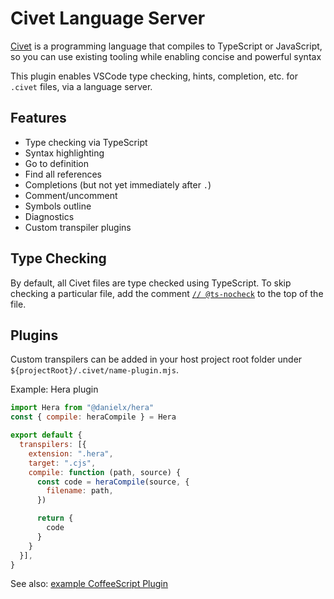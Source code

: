 # Civet Language Server

[Civet](https://civet.dev/) is a programming language that compiles to
TypeScript or JavaScript, so you can use existing tooling
while enabling concise and powerful syntax

This plugin enables VSCode type checking, hints, completion, etc.
for `.civet` files, via a language server.

Features
---

- Type checking via TypeScript
- Syntax highlighting
- Go to definition
- Find all references
- Completions (but not yet immediately after `.`)
- Comment/uncomment
- Symbols outline
- Diagnostics
- Custom transpiler plugins

Type Checking
---

By default, all Civet files are type checked using TypeScript.
To skip checking a particular file, add the comment
[`// @ts-nocheck`](https://www.typescriptlang.org/docs/handbook/release-notes/typescript-3-7.html#-ts-nocheck-in-typescript-files)
to the top of the file.

Plugins
---

Custom transpilers can be added in your host project root folder under `${projectRoot}/.civet/name-plugin.mjs`.

Example: Hera plugin

```javascript
import Hera from "@danielx/hera"
const { compile: heraCompile } = Hera

export default {
  transpilers: [{
    extension: ".hera",
    target: ".cjs",
    compile: function (path, source) {
      const code = heraCompile(source, {
        filename: path,
      })

      return {
        code
      }
    }
  }],
}
```

See also: [example CoffeeScript Plugin](integration/project-test/.civet/coffee-plugin.mjs)
